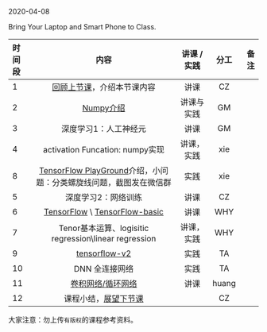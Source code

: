 2020-04-08

Bring Your Laptop  and Smart Phone to Class. 

| 时间段 |                             内容                             | 讲课 / 实践 | 分工  | 备注 |
| :----- | :----------------------------------------------------------: | :---------: | :---: | ---: |
| 1      |       [回顾上节课](../WW7/WW7-Plan.md)，介绍本节课内容       |    讲课     |  CZ   |      |
| 2      |      [Numpy介绍](../../TensorFlow/numpy)     |  讲课与实践   |     GM     |        |
| 3      |      深度学习1：人工神经元 |  讲课    |    GM    |         |
| 4      |      activation Funcation: numpy实现 |  讲课，实践    |    xie    |         |
| 8      | [TensorFlow PlayGround](https://playground.tensorflow.org/)介绍，小问题：分类螺旋线问题，截图发在微信群  |  实践   |  xie  |      |
| 5      |      深度学习2：网络训练   |    讲课     |  CZ   |      |
| 6      |      [TensorFlow](http://tensorflow.google.cn) \ [TensorFlow-basic](2tensorflow-basic.pdf) |    讲课     |  WHY   |      |
| 7      |      Tenor基本运算、logisitic regression\linear regression |  讲课，实践    |    WHY    |         |
| 9      |       [tensorflow-v2](../../TensorFlow/TensorFlow-v2)        |    实践     |  TA   |      |
| 10     |       DNN 全连接网络         |    实践     |  TA   |      |
| 11     |        [卷积网络/循环网络](https://github.com/saturn-lab/BDMI-2020S/blob/master/Schedule/WW7/CNN_RNN.pdf)               |    讲课     | huang |      |
| 12     |          课程小结，[展望下节课](../WW9/WW9-Plan.md)          |             |  CZ   |      |




大家注意：勿上传``有版权``的课程参考资料。
